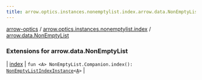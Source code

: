 ```yaml
---
title: arrow.optics.instances.nonemptylist.index.arrow.data.NonEmptyList - arrow-optics
---
```


[arrow-optics](../../index.html) / [arrow.optics.instances.nonemptylist.index](../index.html) / [arrow.data.NonEmptyList](./index.html)

### Extensions for arrow.data.NonEmptyList

| [index](--index--.html) | `fun <A> NonEmptyList.Companion.index(): `[`NonEmptyListIndexInstance`](../../arrow.optics.instances/-non-empty-list-index-instance/index.html)`<`[`A`](--index--.html#A)`>` |

